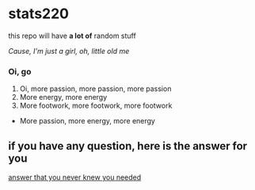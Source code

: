 # stats220
this repo will have **a lot of** random stuff

*Cause, I'm just a girl, oh, little old me*

### Oi, go
1. Oi, more passion, more passion, more passion
2. More energy, more energy
3. More footwork, more footwork, more footwork
* More passion, more energy, more energy



## if you have any question, here is the answer for you
[answer that you never knew you needed](https://www.generatormix.com/random-answer-generator?number=4)
